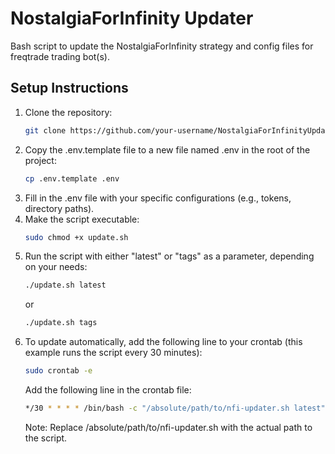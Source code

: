 # NostalgiaForInfinity Updater
Bash script to update the NostalgiaForInfinity strategy and config files for freqtrade trading bot(s).

## Setup Instructions

1. Clone the repository:
    ```bash
    git clone https://github.com/your-username/NostalgiaForInfinityUpdater.git
    ```
2. Copy the .env.template file to a new file named .env in the root of the project:
    ```bash
    cp .env.template .env
    ```
3. Fill in the .env file with your specific configurations (e.g., tokens, directory paths).
4. Make the script executable:
    ```bash
    sudo chmod +x update.sh
    ```
5. Run the script with either "latest" or "tags" as a parameter, depending on your needs:
    ```bash
    ./update.sh latest
    ```
    or
    ```bash
    ./update.sh tags
    ```
6. To update automatically, add the following line to your crontab (this example runs the script every 30 minutes):
    ```bash
    sudo crontab -e
    ```
    Add the following line in the crontab file:
    ```bash
    */30 * * * * /bin/bash -c "/absolute/path/to/nfi-updater.sh latest"
    ```
    Note: Replace /absolute/path/to/nfi-updater.sh with the actual path to the script.